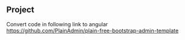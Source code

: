 ## Project 
Convert code in following link to angular https://github.com/PlainAdmin/plain-free-bootstrap-admin-template